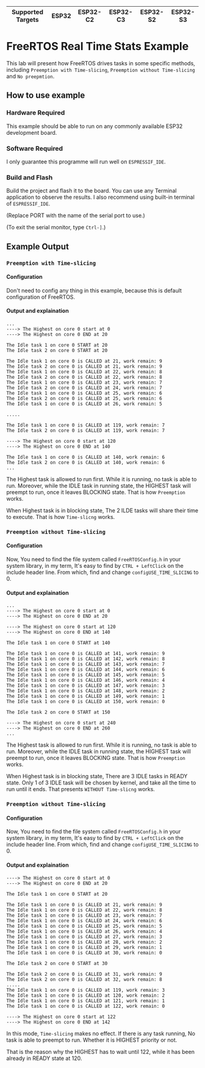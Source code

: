 | Supported Targets | ESP32 | ESP32-C2 | ESP32-C3 | ESP32-S2 | ESP32-S3 |
| ----------------- | ----- | -------- | -------- | -------- | -------- |

# FreeRTOS Real Time Stats Example

This lab will present how FreeRTOS drives tasks in some specific methods, including `Preemption with Time-slicing`, `Preemption without Time-slicing` and `No preepmtion`.

## How to use example

### Hardware Required

This example should be able to run on any commonly available ESP32 development board.

### Software Required

I only guarantee this programme will run well on ``ESPRESSIF_IDE``.

### Build and Flash

Build the project and flash it to the board. You can use any Terminal application to observe the results. I also recommend using built-in terminal of ``ESPRESSIF_IDE``.

(Replace PORT with the name of the serial port to use.)

(To exit the serial monitor, type ``Ctrl-]``.)


## Example Output

### `Preemption with Time-slicing`

#### Configuration

Don't need to config any thing in this example, because this is default configuration of FreeRTOS.

#### Output and explaination

```
...
----> The Highest on core 0 start at 0
----> The Highest on core 0 END at 20

The Idle task 1 on core 0 START at 20
The Idle task 2 on core 0 START at 20

The Idle task 1 on core 0 is CALLED at 21, work remain: 9
The Idle task 2 on core 0 is CALLED at 21, work remain: 9
The Idle task 1 on core 0 is CALLED at 22, work remain: 8
The Idle task 2 on core 0 is CALLED at 22, work remain: 8
The Idle task 1 on core 0 is CALLED at 23, work remain: 7
The Idle task 2 on core 0 is CALLED at 24, work remain: 7
The Idle task 1 on core 0 is CALLED at 25, work remain: 6
The Idle task 2 on core 0 is CALLED at 25, work remain: 6
The Idle task 1 on core 0 is CALLED at 26, work remain: 5

.....

The Idle task 1 on core 0 is CALLED at 119, work remain: 7
The Idle task 2 on core 0 is CALLED at 119, work remain: 7

----> The Highest on core 0 start at 120
----> The Highest on core 0 END at 140

The Idle task 1 on core 0 is CALLED at 140, work remain: 6
The Idle task 2 on core 0 is CALLED at 140, work remain: 6
...
```

The Highest task is allowed to run first. While it is running, no task is able to run. Moreover, while the IDLE task in running state, the HIGHEST task will preempt to run, once it leaves BLOCKING state. That is how ``Preemption`` works.

When Highest task is in blocking state, The 2 ILDE tasks will share their time to execute. That is how ``Time-slicng`` works.

### `Preemption without Time-slicing`

#### Configuration

Now, You need to find the file system called ``FreeRTOSConfig.h`` in your system library, in my term, It's easy to find by ``CTRL + LeftClick`` on the include header line. From which, find  and change `configUSE_TIME_SLICING` to 0.

#### Output and explaination

```
...
----> The Highest on core 0 start at 0
----> The Highest on core 0 END at 20

----> The Highest on core 0 start at 120
----> The Highest on core 0 END at 140

The Idle task 1 on core 0 START at 140

The Idle task 1 on core 0 is CALLED at 141, work remain: 9
The Idle task 1 on core 0 is CALLED at 142, work remain: 8
The Idle task 1 on core 0 is CALLED at 143, work remain: 7
The Idle task 1 on core 0 is CALLED at 144, work remain: 6
The Idle task 1 on core 0 is CALLED at 145, work remain: 5
The Idle task 1 on core 0 is CALLED at 146, work remain: 4
The Idle task 1 on core 0 is CALLED at 147, work remain: 3
The Idle task 1 on core 0 is CALLED at 148, work remain: 2
The Idle task 1 on core 0 is CALLED at 149, work remain: 1
The Idle task 1 on core 0 is CALLED at 150, work remain: 0

The Idle task 2 on core 0 START at 150

----> The Highest on core 0 start at 240
----> The Highest on core 0 END at 260
...
```

The Highest task is allowed to run first. While it is running, no task is able to run. Moreover, while the IDLE task in running state, the HIGHEST task will preempt to run, once it leaves BLOCKING state. That is how ``Preemption`` works.

When Highest task is in blocking state, There are 3 IDLE tasks in READY state. Only 1 of 3 IDLE task will be chosen by kernel, and take all the time to run until it ends. That presents ``WITHOUT Time-slicng`` works.

### `Preemption without Time-slicing`

#### Configuration

Now, You need to find the file system called ``FreeRTOSConfig.h`` in your system library, in my term, It's easy to find by ``CTRL + LeftClick`` on the include header line. From which, find  and change `configUSE_TIME_SLICING` to 0.

#### Output and explaination

```
----> The Highest on core 0 start at 0
----> The Highest on core 0 END at 20

The Idle task 1 on core 0 START at 20

The Idle task 1 on core 0 is CALLED at 21, work remain: 9
The Idle task 1 on core 0 is CALLED at 22, work remain: 8
The Idle task 1 on core 0 is CALLED at 23, work remain: 7
The Idle task 1 on core 0 is CALLED at 24, work remain: 6
The Idle task 1 on core 0 is CALLED at 25, work remain: 5
The Idle task 1 on core 0 is CALLED at 26, work remain: 4
The Idle task 1 on core 0 is CALLED at 27, work remain: 3
The Idle task 1 on core 0 is CALLED at 28, work remain: 2
The Idle task 1 on core 0 is CALLED at 29, work remain: 1
The Idle task 1 on core 0 is CALLED at 30, work remain: 0

The Idle task 2 on core 0 START at 30

The Idle task 2 on core 0 is CALLED at 31, work remain: 9
The Idle task 2 on core 0 is CALLED at 32, work remain: 8
.....
The Idle task 1 on core 0 is CALLED at 119, work remain: 3
The Idle task 1 on core 0 is CALLED at 120, work remain: 2
The Idle task 1 on core 0 is CALLED at 121, work remain: 1
The Idle task 1 on core 0 is CALLED at 122, work remain: 0

----> The Highest on core 0 start at 122
----> The Highest on core 0 END at 142
```

In this mode, `Time-slicing` makes no effect. If there is any task running, No task is able to preempt to run. Whether it is HIGHEST priority or not.

That is the reason why the HIGHEST has to wait until 122, while it has been already in READY state at 120. 